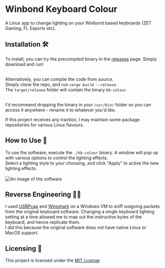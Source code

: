 # Winbond Keyboard Colour
A Linux app to change lighting on your Winbond based keyboards (ZET Gaming, FL Esports etc).

## Installation 🛠️
To install, you can try the precompiled binary in the [releases](aaaaaaaa) page. Simply download and run!<br><br>

Alternatively, you can compile the code from source.<br>
Simply clone the repo, and run `cargo build --release`.<br>
The `target/release` folder will contain the binary `kb-colour`.<br><br>

I'd recommend dropping the binary in your `/usr/bin/` folder so you can access it anywhere - rename it to whatever you'd like.

If this project receives any traction, I may maintain some package repositories for various Linux flavours.

## How to Use 🚀
To use the software, execute the `./kb-colour` binary. A window will pop up with various options to control the lighting effects.<br>
Select a lighting style to your choosing, and click "Apply" to active the new lighting effects.<br><br>
![An image of the software](https://i.imgur.com/JZyCZxB.png)

## Reverse Engineering 👨‍💻
I used [USBPcap](https://desowin.org/usbpcap/) and [Wireshark](https://www.wireshark.org/) on a Windows VM to sniff outgoing packets from the original keyboard software. Changing a single keyboard lighting setting at a time allowed me to map out the instructive bytes of the keyboard, and hence replicate them.<br>I did this because the original software does not have native Linux or MacOS support. <br>

## Licensing 📄
This project is licensed under the [MIT License](https://choosealicense.com/licenses/mit/)<br>
